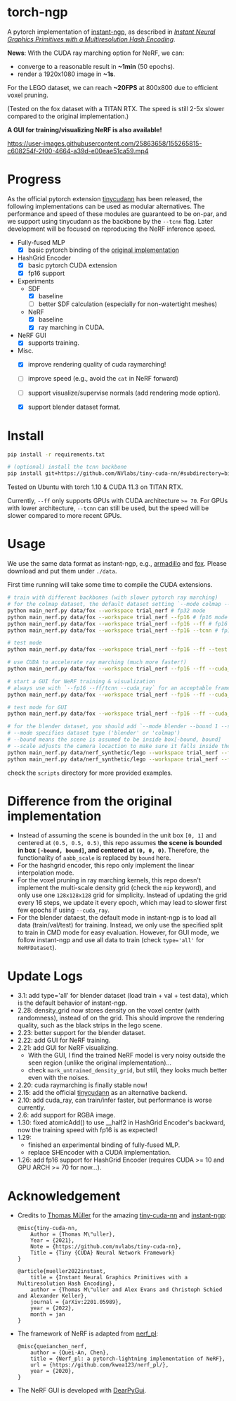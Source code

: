 # torch-ngp

A pytorch implementation of [instant-ngp](https://github.com/NVlabs/instant-ngp), as described in [_Instant Neural Graphics Primitives with a Multiresolution Hash Encoding_](https://nvlabs.github.io/instant-ngp/assets/mueller2022instant.pdf).

**News**: With the CUDA ray marching option for NeRF, we can:
* converge to a reasonable result in **~1min** (50 epochs). 
* render a 1920x1080 image in **~1s**. 

For the LEGO dataset, we can reach **~20FPS** at 800x800 due to efficient voxel pruning.

(Tested on the fox dataset with a TITAN RTX. The speed is still 2-5x slower compared to the original implementation.)

**A GUI for training/visualizing NeRF is also available!**

https://user-images.githubusercontent.com/25863658/155265815-c608254f-2f00-4664-a39d-e00eae51ca59.mp4


# Progress

As the official pytorch extension [tinycudann](https://github.com/NVlabs/tiny-cuda-nn) has been released, the following implementations can be used as modular alternatives. 
The performance and speed of these modules are guaranteed to be on-par, and we support using tinycudann as the backbone by the `--tcnn` flag.
Later development will be focused on reproducing the NeRF inference speed.

* Fully-fused MLP
    - [x] basic pytorch binding of the [original implementation](https://github.com/NVlabs/tiny-cuda-nn)
* HashGrid Encoder
    - [x] basic pytorch CUDA extension
    - [x] fp16 support 
* Experiments
    - SDF
        - [x] baseline
        - [ ] better SDF calculation (especially for non-watertight meshes)
    - NeRF
        - [x] baseline
        - [x] ray marching in CUDA.
* NeRF GUI
    - [x] supports training.
* Misc.
    - [x] improve rendering quality of cuda raymarching!
    - [ ] improve speed (e.g., avoid the `cat` in NeRF forward)
    - [ ] support visualize/supervise normals (add rendering mode option).
    - [x] support blender dataset format.


# Install
```bash
pip install -r requirements.txt

# (optional) install the tcnn backbone
pip install git+https://github.com/NVlabs/tiny-cuda-nn/#subdirectory=bindings/torch
```
Tested on Ubuntu with torch 1.10 & CUDA 11.3 on TITAN RTX.

Currently, `--ff` only supports GPUs with CUDA architecture `>= 70`.
For GPUs with lower architecture, `--tcnn` can still be used, but the speed will be slower compared to more recent GPUs.

# Usage

We use the same data format as instant-ngp, e.g., [armadillo](https://github.com/NVlabs/instant-ngp/blob/master/data/sdf/armadillo.obj) and [fox](https://github.com/NVlabs/instant-ngp/tree/master/data/nerf/fox). 
Please download and put them under `./data`.

First time running will take some time to compile the CUDA extensions.

```bash
# train with different backbones (with slower pytorch ray marching)
# for the colmap dataset, the default dataset setting `--mode colmap --bound 2 --scale 0.33` is used.
python main_nerf.py data/fox --workspace trial_nerf # fp32 mode
python main_nerf.py data/fox --workspace trial_nerf --fp16 # fp16 mode (pytorch amp)
python main_nerf.py data/fox --workspace trial_nerf --fp16 --ff # fp16 mode + FFMLP (this repo's implementation)
python main_nerf.py data/fox --workspace trial_nerf --fp16 --tcnn # fp16 mode + official tinycudann's encoder & MLP

# test mode
python main_nerf.py data/fox --workspace trial_nerf --fp16 --ff --test

# use CUDA to accelerate ray marching (much more faster!)
python main_nerf.py data/fox --workspace trial_nerf --fp16 --ff --cuda_ray # fp16 mode + FFMLP + cuda raymarching

# start a GUI for NeRF training & visualization
# always use with `--fp16 --ff/tcnn --cuda_ray` for an acceptable framerate!
python main_nerf.py data/fox --workspace trial_nerf --fp16 --ff --cuda_ray --gui

# test mode for GUI
python main_nerf.py data/fox --workspace trial_nerf --fp16 --ff --cuda_ray --gui --test

# for the blender dataset, you should add `--mode blender --bound 1 --scale 0.8`
# --mode specifies dataset type ('blender' or 'colmap')
# --bound means the scene is assumed to be inside box[-bound, bound]
# --scale adjusts the camera locaction to make sure it falls inside the above bounding box.
python main_nerf.py data/nerf_synthetic/lego --workspace trial_nerf --fp16 --ff --cuda_ray --mode blender --bound 1 --scale 0.8 
python main_nerf.py data/nerf_synthetic/lego --workspace trial_nerf --fp16 --ff --cuda_ray --mode blender --bound 1 --scale 0.8 --gui
```

check the `scripts` directory for more provided examples.

# Difference from the original implementation
* Instead of assuming the scene is bounded in the unit box `[0, 1]` and centered at `(0.5, 0.5, 0.5)`, this repo assumes **the scene is bounded in box `[-bound, bound]`, and centered at `(0, 0, 0)`**. Therefore, the functionality of `aabb_scale` is replaced by `bound` here.
* For the hashgrid encoder, this repo only implement the linear interpolation mode.
* For the voxel pruning in ray marching kernels, this repo doesn't implement the multi-scale density grid (check the `mip` keyword), and only use one `128x128x128` grid for simplicity. Instead of updating the grid every 16 steps, we update it every epoch, which may lead to slower first few epochs if using `--cuda_ray`.
* For the blender dataest, the default mode in instant-ngp is to load all data (train/val/test) for training. Instead, we only use the specified split to train in CMD mode for easy evaluation. However, for GUI mode, we follow instant-ngp and use all data to train (check `type='all'` for `NeRFDataset`).

# Update Logs
* 3.1: add type='all' for blender dataset (load train + val + test data), which is the default behavior of instant-ngp.
* 2.28: density_grid now stores density on the voxel center (with randomness), instead of on the grid. This should improve the rendering quality, such as the black strips in the lego scene.
* 2.23: better support for the blender dataset.
* 2.22: add GUI for NeRF training.
* 2.21: add GUI for NeRF visualizing. 
    * With the GUI, I find the trained NeRF model is very noisy outside the seen region (unlike the original implementation)... 
    * check `mark_untrained_density_grid`, but still, they looks much better even with the noises.
* 2.20: cuda raymarching is finally stable now!
* 2.15: add the official [tinycudann](https://github.com/NVlabs/tiny-cuda-nn) as an alternative backend.    
* 2.10: add cuda_ray, can train/infer faster, but performance is worse currently.
* 2.6: add support for RGBA image.
* 1.30: fixed atomicAdd() to use __half2 in HashGrid Encoder's backward, now the training speed with fp16 is as expected!
* 1.29: 
    * finished an experimental binding of fully-fused MLP.
    * replace SHEncoder with a CUDA implementation.
* 1.26: add fp16 support for HashGrid Encoder (requires CUDA >= 10 and GPU ARCH >= 70 for now...).


# Acknowledgement

* Credits to [Thomas Müller](https://tom94.net/) for the amazing [tiny-cuda-nn](https://github.com/NVlabs/tiny-cuda-nn) and [instant-ngp](https://github.com/NVlabs/instant-ngp):
    ```
    @misc{tiny-cuda-nn,
        Author = {Thomas M\"uller},
        Year = {2021},
        Note = {https://github.com/nvlabs/tiny-cuda-nn},
        Title = {Tiny {CUDA} Neural Network Framework}
    }

    @article{mueller2022instant,
        title = {Instant Neural Graphics Primitives with a Multiresolution Hash Encoding},
        author = {Thomas M\"uller and Alex Evans and Christoph Schied and Alexander Keller},
        journal = {arXiv:2201.05989},
        year = {2022},
        month = jan
    }
    ```

* The framework of NeRF is adapted from [nerf_pl](https://github.com/kwea123/nerf_pl):
    ```
    @misc{queianchen_nerf,
        author = {Quei-An, Chen},
        title = {Nerf_pl: a pytorch-lightning implementation of NeRF},
        url = {https://github.com/kwea123/nerf_pl/},
        year = {2020},
    }
    ```
* The NeRF GUI is developed with [DearPyGui](https://github.com/hoffstadt/DearPyGui).
